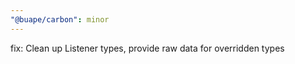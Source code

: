 ```yaml
---
"@buape/carbon": minor
---
```


fix: Clean up Listener types, provide raw data for overridden types
